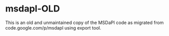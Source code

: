 # msdapl-OLD

This is an old and unmaintained copy of the MSDaPl code as migrated from code.google.com/p/msdapl using export tool.


